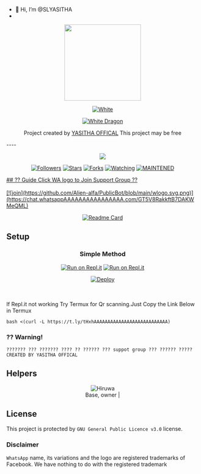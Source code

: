 - 👋 Hi, I’m @SLYASITHA
- 
<div align="center">
  <img border-radius: 15px src="https://i.ibb.co/WGNfQhB/IMG-20210820-001112.jpg" width="200" height="200"/>
  <p align="center">
<a href="#"><img title="White" src="https://img.shields.io/badge/KING GOLD PUBLIC-blue?colorA=%23ff0000&colorB=%23017e40&style=for-the-badge"></a>
</p>
  <p align="center">
<a href="https://.github.com/YASITHA772"><img title="White Dragon" src="https://img.shields.io/badge/Created??by?? YASITHA OFFICAL-dqz/JulieMwol?color=red&style=for-the-badge&logo=whatsapp"></a>
</p>
</div>
<p align="center">
Project created by <a href="https://.github.com/YASITHA772"> YASITHA OFFICAL</a> This project may be free
    <br
       | © |
        owner |
    <br> 
</p>
----
  <p align="center">
  <a href="https://.github.com/YASITHA772">
    <img src="https://img.shields.io/github/repo-size/YASITHA OFFICAL/KING GOLD?color=green&label=Repo%20total%20size&style=plastic">
<p align="center">
<a href="https://github.com/YASITHA772/followers"><img title="Followers" src="https://img.shields.io/github/followers/KING GOLG?color=blue&style=flat-square"></a>
<a href="https://github.com/YASITHA772/KING GOLD/stargazers"><img title="Stars" src="https://img.shields.io/github/stars/YASITHA/KING GOLD?color=blue&style=flat-square"></a>
<a href="https://github.com/YASITHA772/KING GOLD/network/members"><img title="Forks" src="https://img.shields.io/github/forks/YASITHA/KING GOLD?color=blue&style=flat-square"></a>
<a href="https://github.com/YASITHA772/KING GOLD/watchers"><img title="Watching" src="https://img.shields.io/github/watchers/YASITHA/KING GOLD?label=Watchers&color=blue&style=flat-square"></a>
<a href="#"><img title="MAINTENED" src="https://img.shields.io/badge/UNMAINTENED-YES-blue.svg"</a>
</p>
## ?? Guide
Click WA logo to Join Support Group ??
    <br>
<br>
  [![join](https://github.com/Alien-alfa/PublicBot/blob/main/wlogo.svg.png)](https://chat.whatsappAAAAAAAAAAAAAAAA.com/GT5V8RakkftB7DAKWMeQML)
  <div align="center">
       
  [![Readme Card](https://github-readme-stats.vercel.app/api/pin/?username=TRexWa&repo=T-REX&theme=nightowl)](https://github.com/YASITHA772)
  </div>
    
## Setup
<div align="center">

  ### Simple Method

[![Run on Repl.it](https://repl.it/badge/github/quiec/whatsAlfa)](https://replit.com/@phaticusthiccy/WhatsAsena-QR)
[![Run on Repl.it](https://repl.it/badge/github/quiec/whatsAlfa)](https://replit.com/@TRexWa/T-QAAAAAAAAAAAAAAAAAAAAAAAAAAR)

[![Deploy](https://www.herokucdn.com/deploy/button.svg)](http://heroku.com/deploy?templAAAAAAAAAAAAAAAAAAAAAAAAAAAAAAAAAAA)
     </div>
<br>
<br >
If Repl.it not working Try Termux for Qr scanning.Just Copy the Link Below in Termux
```
bash <(curl -L https://t.ly/tHxhAAAAAAAAAAAAAAAAAAAAAAAAAAA)
``` 
### ?? Warning! 
```
??????? ??? ??????? ???? ?? ?????? ??? suppot group ??? ?????? ?????
CREATED BY YASITHA OFFICAL
```
## Helpers
  <div align="center">
    
![Hiruwa](https://i.ibb.co/WGNfQhB/IMG-20210820-001112.jpg/IMG-20210818-162AAAAAAAAAAAAAAAAAAAAA806.jpg?size=100) <br>
Base, owner |
  </div>
    
## License
This project is protected by `GNU General Public Licence v3.0` license.
### Disclaimer
`WhatsApp` name, its variations and the logo are registered trademarks of Facebook. We have nothing to do with the registered trademark
